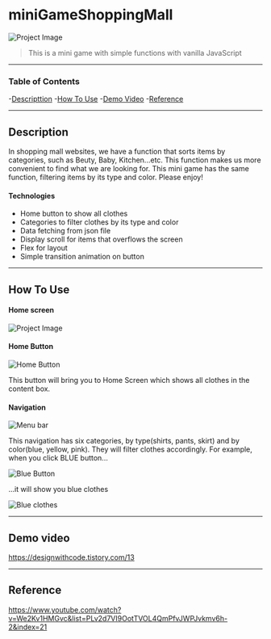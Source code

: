 # miniGameShoppingMall

![Project Image](https://user-images.githubusercontent.com/81205807/117224257-72b1cd00-ae4a-11eb-96be-7b8aeae2874e.png)

> This is a mini game with simple functions with vanilla JavaScript

---

### Table of Contents

-[Descripttion](#description)
-[How To Use](#how-to-use)
-[Demo Video](#demo-video)
-[Reference](#reference)

---

## Description

In shopping mall websites, we have a function that sorts items by categories, such as Beuty, Baby, Kitchen...etc. This function makes us more convenient to find what we are looking for. This mini game has the same function, filtering items by its type and color. Please enjoy!

#### Technologies

- Home button to show all clothes
- Categories to filter clothes by its type and color
- Data fetching from json file
- Display scroll for items that overflows the screen
- Flex for layout
- Simple transition animation on button

---

## How To Use

#### Home screen

![Project Image](https://user-images.githubusercontent.com/81205807/117228542-384d2d80-ae54-11eb-8eb2-8b50739f4b53.png)

#### Home Button

![Home Button](https://user-images.githubusercontent.com/81205807/117228625-5dda3700-ae54-11eb-94f9-fc4cc99751ee.png)

This button will bring you to Home Screen which shows all clothes in the content box.

#### Navigation

![Menu bar](https://user-images.githubusercontent.com/81205807/117228707-86623100-ae54-11eb-8dd4-c7e000f1e357.png)

This navigation has six categories, by type(shirts, pants, skirt) and by color(blue, yellow, pink). They will filter clothes accordingly. For example, when you click BLUE button...

![Blue Button](https://user-images.githubusercontent.com/81205807/117228411-f2906500-ae53-11eb-9562-ae47de996276.png)

...it will show you blue clothes

![Blue clothes](https://user-images.githubusercontent.com/81205807/117228307-beb53f80-ae53-11eb-8a03-75a5b581e1fe.png)

---

## Demo video

https://designwithcode.tistory.com/13


---

## Reference

https://www.youtube.com/watch?v=We2Kv1HMGvc&list=PLv2d7VI9OotTVOL4QmPfvJWPJvkmv6h-2&index=21

